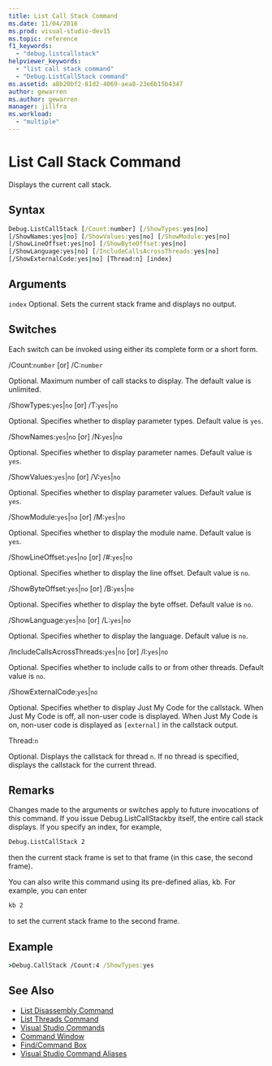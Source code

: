 ```yaml
---
title: List Call Stack Command
ms.date: 11/04/2016
ms.prod: visual-studio-dev15
ms.topic: reference
f1_keywords:
  - "debug.listcallstack"
helpviewer_keywords:
  - "list call stack command"
  - "Debug.ListCallStack command"
ms.assetid: a8b20bf2-81d2-4069-aea8-23e6b15b4347
author: gewarren
ms.author: gewarren
manager: jillfra
ms.workload:
  - "multiple"
---
```

# List Call Stack Command
Displays the current call stack.

## Syntax

```cmd
Debug.ListCallStack [/Count:number] [/ShowTypes:yes|no]
[/ShowNames:yes|no] [/ShowValues:yes|no] [/ShowModule:yes|no]
[/ShowLineOffset:yes|no] [/ShowByteOffset:yes|no]
[/ShowLanguage:yes|no] [/IncludeCallsAcrossThreads:yes|no]
[/ShowExternalCode:yes|no] [Thread:n] [index]
```

## Arguments
 `index`
 Optional. Sets the current stack frame and displays no output.

## Switches
 Each switch can be invoked using either its complete form or a short form.

 /Count:`number` [or] /C:`number`

 Optional. Maximum number of call stacks to display. The default value is unlimited.

 /ShowTypes:`yes`&#124;`no` [or] /T:`yes`&#124;`no`

 Optional. Specifies whether to display parameter types. Default value is `yes`.

 /ShowNames:`yes`&#124;`no` [or] /N:`yes`&#124;`no`

 Optional. Specifies whether to display parameter names. Default value is `yes`.

 /ShowValues:`yes`&#124;`no` [or] /V:`yes`&#124;`no`

 Optional. Specifies whether to display parameter values. Default value is `yes`.

 /ShowModule:`yes`&#124;`no` [or] /M:`yes`&#124;`no`

 Optional. Specifies whether to display the module name. Default value is `yes`.

 /ShowLineOffset:`yes`&#124;`no` [or] /#:`yes`&#124;`no`

 Optional. Specifies whether to display the line offset. Default value is `no`.

 /ShowByteOffset:`yes`&#124;`no` [or] /B:`yes`&#124;`no`

 Optional. Specifies whether to display the byte offset. Default value is `no`.

 /ShowLanguage:`yes`&#124;`no` [or] /L:`yes`&#124;`no`

 Optional. Specifies whether to display the language. Default value is `no`.

 /IncludeCallsAcrossThreads:`yes`&#124;`no` [or] /I:`yes`&#124;`no`

 Optional. Specifies whether to include calls to or from other threads. Default value is `no`.

 /ShowExternalCode:`yes`&#124;`no`

 Optional. Specifies whether to display Just My Code for the callstack. When Just My Code is off, all non-user code is displayed. When Just My Code is on, non-user code is displayed as `[external]` in the callstack output.

 Thread:`n`

 Optional. Displays the callstack for thread `n`. If no thread is specified, displays the callstack for the current thread.

## Remarks
 Changes made to the arguments or switches apply to future invocations of this command. If you issue Debug.ListCallStackby itself, the entire call stack displays. If you specify an index, for example,

```cmd
Debug.ListCallStack 2
```

 then the current stack frame is set to that frame (in this case, the second frame).

 You can also write this command using its pre-defined alias, kb. For example, you can enter

```cmd
kb 2
```

 to set the current stack frame to the second frame.

## Example

```cmd
>Debug.CallStack /Count:4 /ShowTypes:yes
```

## See Also

- [List Disassembly Command](../../ide/reference/list-disassembly-command.md)
- [List Threads Command](../../ide/reference/list-threads-command.md)
- [Visual Studio Commands](../../ide/reference/visual-studio-commands.md)
- [Command Window](../../ide/reference/command-window.md)
- [Find/Command Box](../../ide/find-command-box.md)
- [Visual Studio Command Aliases](../../ide/reference/visual-studio-command-aliases.md)